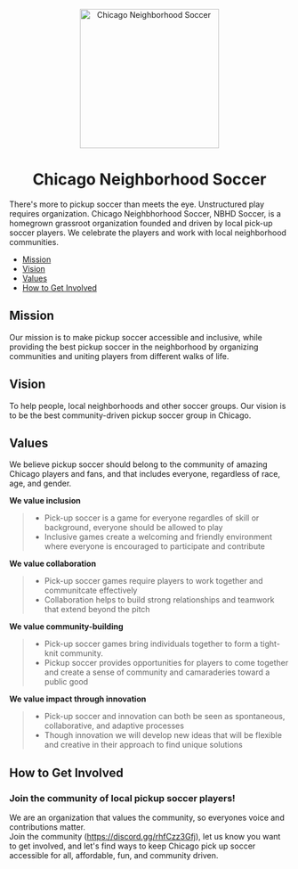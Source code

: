 <p align="center">
  <img src='https://user-images.githubusercontent.com/34843515/216865721-d7bddb15-5bac-4fd3-a8ab-7660f310f4f9.jpg' width='250px' alt="Chicago Neighborhood Soccer"/>                                                                                                                             
</p>
<h1 align="center"> Chicago Neighborhood Soccer </h1>
There's more to pickup soccer than meets the eye. Unstructured play requires organization. 
Chicago Neighbhorhood Soccer, NBHD Soccer, is a homegrown grassroot organization founded and driven by local pick-up soccer players. We celebrate the players and work with local neighborhood communities. 



- [Mission](#mission)
- [Vision](#vision)
- [Values](#values)
- [How to Get Involved](#how-to-get-involved)

<small><i><a href='http://ecotrust-canada.github.io/markdown-toc/'></a></i></small>


## Mission 
Our mission is to make pickup soccer accessible and inclusive, while providing the best pickup soccer in the neighborhood by organizing communities and uniting players from different walks of life. 


## Vision 
To help people, local neighborhoods and other soccer groups. Our vision is to be the best community-driven pickup soccer group in Chicago.
  

## Values 
We believe pickup soccer should belong to the community of amazing Chicago players and fans, and that includes everyone, regardless of race, age, and gender.

**We value inclusion**
> - Pick-up soccer is a game for everyone regardles of skill or background, everyone should be allowed to play
> - Inclusive games create a welcoming and friendly environment where everyone is encouraged to participate and contribute

**We value collaboration**
> - Pick-up soccer games require players to work together and communitcate effectively
> - Collaboration helps to build strong relationships and teamwork that extend beyond the pitch

**We value community-building**
> - Pick-up soccer games bring individuals together to form a tight-knit community.
> - Pickup soccer provides opportunities for players to come together and create a sense of community and camaraderies toward a public good

**We value impact through innovation**
> - Pick-up soccer and innovation can both be seen as spontaneous, collaborative, and adaptive processes
> - Though innovation we will develop new ideas that will be flexible and creative in their approach to find unique solutions

## How to Get Involved
### Join the community of local pickup soccer players!
We are an organization that values the community, so everyones voice and contributions matter.  
Join the community (https://discord.gg/rhfCzz3Gfj), let us know you want to get involved, and let's find ways to keep Chicago pick up soccer accessible for all, affordable, fun, and community driven.



                                                                                                                          
